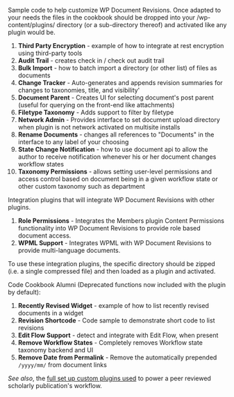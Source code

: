 Sample code to help customize WP Document Revisions. Once adapted to your needs the files in the cookbook should be dropped into your /wp-content/plugins/ directory (or a sub-directory thereof) and activated like any plugin would be.

1. **Third Party Encryption** - example of how to integrate at rest encryption using third-party tools
1. **Audit Trail** - creates check in / check out audit trail
1. **Bulk Import** - how to batch import a directory (or other list) of files as documents
1. **Change Tracker** - Auto-generates and appends revision summaries for changes to taxonomies, title, and visibility'
1. **Document Parent** - Creates UI for selecting document's post parent (useful for querying on the front-end like attachments)
1. **Filetype Taxonomy** - Adds support to filter by filetype
1. **Network Admin** - Provides interface to set document upload directory when plugin is not network activated on multisite installs
1. **Rename Documents** - changes all references to "Documents" in the interface to any label of your choosing
1. **State Change Notification** - how to use document api to allow the author to receive notification whenever his or her document changes workflow states 
1. **Taxonomy Permissions** - allows setting user-level permissions and access control based on document being in a given workflow state or other custom taxonomy such as department

Integration plugins that will integrate WP Document Revisions with other plugins. 

1. **Role Permissions** - Integrates the Members plugin Content Permissions functionality into WP Document Revisions to provide role based document access.
1. **WPML Support** - Integrates WPML with WP Document Revisions to provide multi-language documents.

To use these integration plugins, the specific directory should be zipped (i.e. a single compressed file) and then loaded as a plugin and activated.

Code Cookbook Alumni (Deprecated functions now included with the plugin by default):

1. **Recently Revised Widget** - example of how to list recently revised documents in a widget
1. **Revision Shortcode** - Code sample to demonstrate short code to list revisions
1. **Edit Flow Support** - detect and integrate with Edit Flow, when present
1. **Remove Workflow States** - Completely removes Workflow state taxonomy backend and UI
1. **Remove Date from Permalink** - Remove the automatically prepended `/yyyy/mm/` from document links

*See also*, the [full set up custom plugins used](https://github.com/benbalter/PCLJ-Members-Workspace) to power a peer reviewed scholarly publication's workflow.